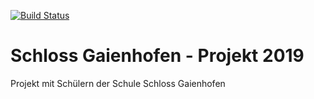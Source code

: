 [![Build Status](https://travis-ci.org/Sybit-Education/schloss-gaienhofen-projekt-2019.svg?branch=master)](https://travis-ci.org/Sybit-Education/schloss-gaienhofen-projekt-2019)


# Schloss Gaienhofen - Projekt 2019


Projekt mit Schülern der Schule Schloss Gaienhofen
